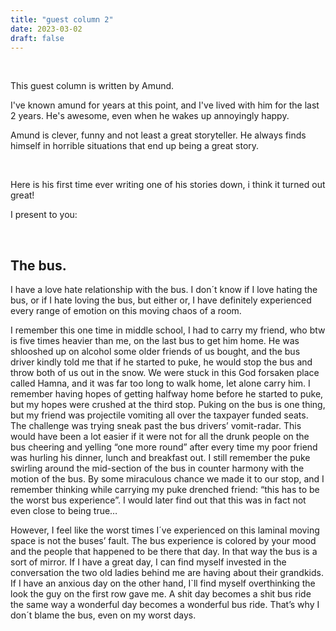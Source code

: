 ```yaml
---
title: "guest column 2"
date: 2023-03-02
draft: false
---
```


&nbsp;

This guest column is written by Amund. 

I've known amund for years at this point, and I've lived with him for the last 2 years.
    He's awesome, even when he wakes up annoyingly happy.

Amund is clever, funny and not least a great storyteller.
    He always finds himself in horrible situations that end up being a great story.


&nbsp;

Here is his first time ever writing one of his stories down, i think it turned out great!

I present to you:

&nbsp;

## The bus.

I have a love hate relationship with the bus.
I don´t know if I love hating the bus, or if I hate loving the bus, but either or, I have definitely experienced every range of emotion on this moving chaos of a room.

I remember this one time in middle school, I had to carry my friend, who btw is five times heavier than me, on the last bus to get him home. He was shlooshed up on alcohol some older friends of us bought, and the bus driver kindly told me that if he started to puke, he would stop the bus and throw both of us out in the snow. We were stuck in this God forsaken place called Hamna, and it was far too long to walk home, let alone carry him. I remember having hopes of getting halfway home before he started to puke, but my hopes were crushed at the third stop. Puking on the bus is one thing, but my friend was projectile vomiting all over the taxpayer funded seats. The challenge was trying sneak past the bus drivers’ vomit-radar. This would have been a lot easier if it were not for all the drunk people on the bus cheering and yelling “one more round” after every time my poor friend was hurling his dinner, lunch and breakfast out. I still remember the puke swirling around the mid-section of the bus in counter harmony with the motion of the bus. By some miraculous chance we made it to our stop, and I remember thinking while carrying my puke drenched friend: “this has to be the worst bus experience”. I would later find out that this was in fact not even close to being true…

However, I feel like the worst times I´ve experienced on this laminal moving space is not the buses’ fault. The bus experience is colored by your mood and the people that happened to be there that day. In that way the bus is a sort of mirror. If I have a great day, I can find myself invested in the conversation the two old ladies behind me are having about their grandkids. If I have an anxious day on the other hand, I`ll find myself overthinking the look the guy on the first row gave me. A shit day becomes a shit bus ride the same way a wonderful day becomes a wonderful bus ride. That’s why I don´t blame the bus, even on my worst days.
